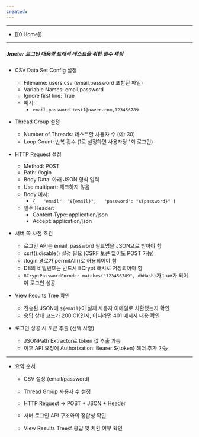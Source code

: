 ```yaml
---
created:
---
```

---
- [[0 Home]]
---
##### Jmeter 로그인 대용량 트래픽 테스트을 위한 필수 세팅

- CSV Data Set Config 설정
    - Filename: users.csv (email,password 포함된 파일)
    - Variable Names: email,password
    - Ignore first line: True
    - 예시:
        - `email,password test1@naver.com,123456789`
    
- Thread Group 설정
    - Number of Threads: 테스트할 사용자 수 (예: 30)
    - Loop Count: 반복 횟수 (1로 설정하면 사용자당 1회 로그인)
    
- HTTP Request 설정
    - Method: POST
    - Path: /login
    - Body Data: 아래 JSON 형식 입력
    - Use multipart: 체크하지 않음
    - Body 예시:
        - `{   "email": "${email}",   "password": "${password}" }`
    - 필수 Header:
        - Content-Type: application/json
        - Accept: application/json
    
- 서버 쪽 사전 조건
    - 로그인 API는 email, password 필드명을 JSON으로 받아야 함
    - csrf().disable() 설정 필요 (CSRF 토큰 없이도 POST 가능)
    - /login 경로가 permitAll()로 허용되어야 함
    - DB의 비밀번호는 반드시 BCrypt 해시로 저장되어야 함
    - `BCryptPasswordEncoder.matches("123456789", dbHash)`가 true가 되어야 로그인 성공
    
- View Results Tree 확인
    - 전송된 JSON에 `${email}`이 실제 사용자 이메일로 치환됐는지 확인
    - 응답 상태 코드가 200 OK인지, 아니라면 401 메시지 내용 확인
    
- 로그인 성공 시 토큰 추출 (선택 사항)
    - JSONPath Extractor로 token 값 추출 가능
    - 이후 API 요청에 Authorization: Bearer ${token} 헤더 추가 가능

---

- 요약 순서
    
    - CSV 설정 (email/password)
        
    - Thread Group 사용자 수 설정
        
    - HTTP Request → POST + JSON + Header
        
    - 서버 로그인 API 구조와의 정합성 확인
        
    - View Results Tree로 응답 및 치환 여부 확인


